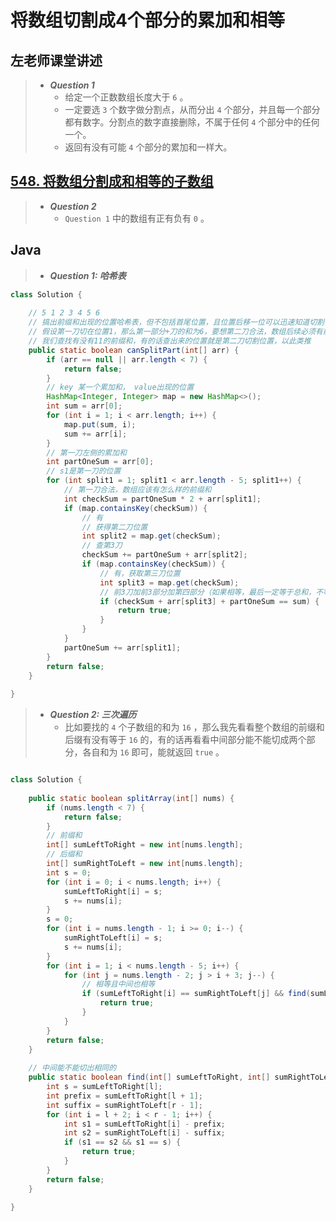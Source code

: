 # 将数组切割成4个部分的累加和相等

## 左老师课堂讲述

> - ***Question 1***
>   - 给定一个正数数组长度大于 `6` 。
>   - 一定要选 `3` 个数字做分割点，从而分出 `4` 个部分，并且每一个部分都有数字。分割点的数字直接删除，不属于任何 `4` 个部分中的任何一个。
>   - 返回有没有可能 `4` 个部分的累加和一样大。

## [548. 将数组分割成和相等的子数组](https://leetcode.cn/problems/split-array-with-equal-sum/)

> - ***Question 2***
>   - `Question 1` 中的数组有正有负有 `0` 。

## Java

> - ***Question 1: 哈希表***

```java
class Solution {
    
    // 5 1 2 3 4 5 6
    // 搞出前缀和出现的位置哈希表，但不包括首尾位置，且位置后移一位可以迅速知道切割位置
    // 假设第一刀切在位置1，那么第一部分+刀的和为6，要想第二刀合法，数组后续必须有前缀和为5的子数组且以第一刀的下一个位置开头
    // 我们查找有没有11的前缀和，有的话查出来的位置就是第二刀切割位置，以此类推
    public static boolean canSplitPart(int[] arr) {
        if (arr == null || arr.length < 7) {
            return false;
        }
        // key 某一个累加和， value出现的位置
        HashMap<Integer, Integer> map = new HashMap<>();
        int sum = arr[0];
        for (int i = 1; i < arr.length; i++) {
            map.put(sum, i);
            sum += arr[i];
        }
        // 第一刀左侧的累加和
        int partOneSum = arr[0];
        // s1是第一刀的位置
        for (int split1 = 1; split1 < arr.length - 5; split1++) {
            // 第一刀合法，数组应该有怎么样的前缀和
            int checkSum = partOneSum * 2 + arr[split1];
            if (map.containsKey(checkSum)) {
                // 有
                // 获得第二刀位置
                int split2 = map.get(checkSum);
                // 查第3刀
                checkSum += partOneSum + arr[split2];
                if (map.containsKey(checkSum)) {
                    // 有，获取第三刀位置
                    int split3 = map.get(checkSum);
                    // 前3刀加前3部分加第四部分（如果相等，最后一定等于总和，不等于前面的部分一定不等于总和）
                    if (checkSum + arr[split3] + partOneSum == sum) {
                        return true;
                    }
                }
            }
            partOneSum += arr[split1];
        }
        return false;
    }
    
}
```

> - ***Question 2: 三次遍历***
>   - 比如要找的 `4` 个子数组的和为 `16` ，那么我先看看整个数组的前缀和后缀有没有等于 `16` 的，有的话再看看中间部分能不能切成两个部分，各自和为 `16` 即可，能就返回 `true` 。

```java
```

```java
class Solution {
    
    public static boolean splitArray(int[] nums) {
        if (nums.length < 7) {
            return false;
        }
        // 前缀和
        int[] sumLeftToRight = new int[nums.length];
        // 后缀和
        int[] sumRightToLeft = new int[nums.length];
        int s = 0;
        for (int i = 0; i < nums.length; i++) {
            sumLeftToRight[i] = s;
            s += nums[i];
        }
        s = 0;
        for (int i = nums.length - 1; i >= 0; i--) {
            sumRightToLeft[i] = s;
            s += nums[i];
        }
        for (int i = 1; i < nums.length - 5; i++) {
            for (int j = nums.length - 2; j > i + 3; j--) {
                // 相等且中间也相等
                if (sumLeftToRight[i] == sumRightToLeft[j] && find(sumLeftToRight, sumRightToLeft, i, j)) {
                    return true;
                }
            }
        }
        return false;
    }
    
    // 中间能不能切出相同的
    public static boolean find(int[] sumLeftToRight, int[] sumRightToLeft, int l, int r) {
        int s = sumLeftToRight[l];
        int prefix = sumLeftToRight[l + 1];
        int suffix = sumRightToLeft[r - 1];
        for (int i = l + 2; i < r - 1; i++) {
            int s1 = sumLeftToRight[i] - prefix;
            int s2 = sumRightToLeft[i] - suffix;
            if (s1 == s2 && s1 == s) {
                return true;
            }
        }
        return false;
    }
    
}
```
